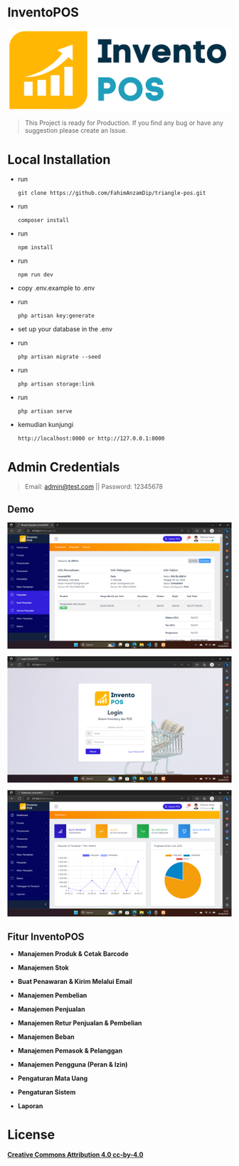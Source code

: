 # InventoPOS
![InventoPOS](public/images/logo-dark.png)

> This Project is ready for Production. If you find any bug or have any suggestion please create an Issue.

# Local Installation

- run
  ```
  git clone https://github.com/FahimAnzamDip/triangle-pos.git
  ```

- run
  ```
  composer install
  ``` 

- run
  ```
  npm install
  ```

- run
  ```
  npm run dev
  ```

- copy .env.example to .env

- run
  ```
  php artisan key:generate
  ```

- set up your database in the .env

- run
  ```
  php artisan migrate --seed
  ```

- run
  ```
  php artisan storage:link
  ```

- run
  ```
  php artisan serve
  ```

- kemudian kunjungi
  ```
  http://localhost:8000 or http://127.0.0.1:8000
  ```



# Admin Credentials

> Email: admin@test.com || Password: 12345678

## Demo

![InventoPOS](public/images/Screenshot1.png)

![InventoPOS](public/images/Screenshot2.png)

![InventoPOS](public/images/Screenshot3.png)

## Fitur InventoPOS

- **Manajemen Produk & Cetak Barcode**

- **Manajemen Stok**

- **Buat Penawaran & Kirim Melalui Email**

- **Manajemen Pembelian**

- **Manajemen Penjualan**

- **Manajemen Retur Penjualan & Pembelian**

- **Manajemen Beban**

- **Manajemen Pemasok & Pelanggan**

- **Manajemen Pengguna (Peran & Izin)**



- **Pengaturan Mata Uang**

- **Pengaturan Sistem**

- **Laporan**

# License

**[Creative Commons Attribution 4.0	cc-by-4.0](https://creativecommons.org/licenses/by/4.0/)**
